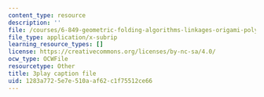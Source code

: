 ```yaml
---
content_type: resource
description: ''
file: /courses/6-849-geometric-folding-algorithms-linkages-origami-polyhedra-fall-2012/1283a7725e7e510aaf62c1f75512ce66_tnbzV-_pxbE.vtt
file_type: application/x-subrip
learning_resource_types: []
license: https://creativecommons.org/licenses/by-nc-sa/4.0/
ocw_type: OCWFile
resourcetype: Other
title: 3play caption file
uid: 1283a772-5e7e-510a-af62-c1f75512ce66
---
```

